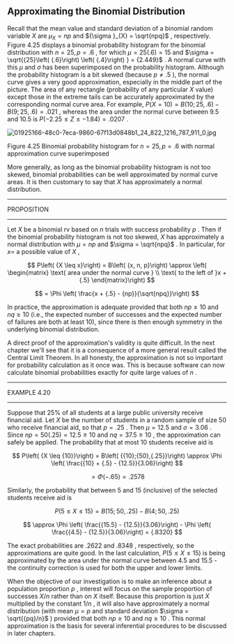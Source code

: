 ## Approximating the Binomial Distribution

Recall that the mean value and standard deviation of a binomial random variable $X$ are ${\mu }_{X} = {np}$ and ${\sigma }_{X} = \sqrt{npq}$ , respectively. Figure 4.25 displays a binomial probability histogram for the binomial distribution with $n = {25}, p = {.6}$ , for which $\mu = {25}\left( {.6}\right) = {15}$ and $\sigma = \sqrt{{25}\left( {.6}\right) \left( {.4}\right) } = {2.449}$ . A normal curve with this $\mu$ and $\sigma$ has been superimposed on the probability histogram. Although the probability histogram is a bit skewed (because $p \neq {.5}$ ), the normal curve gives a very good approximation, especially in the middle part of the picture. The area of any rectangle (probability of any particular $X$ value) except those in the extreme tails can be accurately approximated by the corresponding normal curve area. For example, $P\left( {X = {10}}\right) = B\left( {{10};{25},{.6}}\right) - B\left( {9;{25},{.6}}\right) = {.021}$ , whereas the area under the normal curve between 9.5 and 10.5 is $P\left( {-{2.25} \leq Z \leq - {1.84}}\right) = {.0207}$ .

![01925166-48c0-7eca-9860-67f13d0848b1_24_822_1216_787_911_0.jpg](images/01925166-48c0-7eca-9860-67f13d0848b1_24_822_1216_787_911_0.jpg)

Figure 4.25 Binomial probability histogram for $n = {25}, p = {.6}$ with normal approximation curve superimposed

More generally, as long as the binomial probability histogram is not too skewed, binomial probabilities can be well approximated by normal curve areas. It is then customary to say that $X$ has approximately a normal distribution.

---

PROPOSITION

---

Let $X$ be a binomial rv based on $n$ trials with success probability $p$ . Then if the binomial probability histogram is not too skewed, $X$ has approximately a normal distribution with $\mu = {np}$ and $\sigma = \sqrt{npq}$ . In particular, for $x =$ a possible value of $X$ ,

$$
P\left( {X \leq x}\right) = B\left( {x, n, p}\right) \approx \left( \begin{matrix} \text{ area under the normal curve } \\ \text{ to the left of }x + {.5} \end{matrix}\right)
$$

$$
= \Phi \left( \frac{x + {.5} - {np}}{\sqrt{npq}}\right)
$$

In practice, the approximation is adequate provided that both ${np} \geq {10}$ and ${nq} \geq {10}$ (i.e., the expected number of successes and the expected number of failures are both at least 10), since there is then enough symmetry in the underlying binomial distribution.

A direct proof of the approximation's validity is quite difficult. In the next chapter we'll see that it is a consequence of a more general result called the Central Limit Theorem. In all honesty, the approximation is not so important for probability calculation as it once was. This is because software can now calculate binomial probabilities exactly for quite large values of $n$ .

---

EXAMPLE 4.20

---

Suppose that ${25}\%$ of all students at a large public university receive financial aid. Let $X$ be the number of students in a random sample of size 50 who receive financial aid, so that $p = {.25}$ . Then $\mu = {12.5}$ and $\sigma = {3.06}$ . Since ${np} = {50}\left( {.25}\right) = {12.5} \geq {10}$ and ${nq} = {37.5} \geq {10}$ , the approximation can safely be applied. The probability that at most 10 students receive aid is

$$
P\left( {X \leq {10}}\right) = B\left( {{10};{50},{.25}}\right) \approx \Phi \left( \frac{{10} + {.5} - {12.5}}{3.06}\right)
$$

$$
= \Phi \left( {-{.65}}\right) = {.2578}
$$

Similarly, the probability that between 5 and 15 (inclusive) of the selected students receive aid is

$$
P\left( {5 \leq X \leq {15}}\right) = B\left( {{15};{50},{.25}}\right) - B\left( {4;{50},{.25}}\right)
$$

$$
\approx \Phi \left( \frac{{15.5} - {12.5}}{3.06}\right) - \Phi \left( \frac{{4.5} - {12.5}}{3.06}\right) = {.8320}
$$

The exact probabilities are .2622 and .8348 , respectively, so the approximations are quite good. In the last calculation, $P\left( {5 \leq X \leq {15}}\right)$ is being approximated by the area under the normal curve between 4.5 and 15.5 - the continuity correction is used for both the upper and lower limits.

When the objective of our investigation is to make an inference about a population proportion $p$ , interest will focus on the sample proportion of successes $X/n$ rather than on $X$ itself. Because this proportion is just $X$ multiplied by the constant $1/n$ , it will also have approximately a normal distribution (with mean $\mu = p$ and standard deviation $\sigma = \sqrt{{pq}/n}$ ) provided that both ${np} \geq {10}$ and ${nq} \geq {10}$ . This normal approximation is the basis for several inferential procedures to be discussed in later chapters.